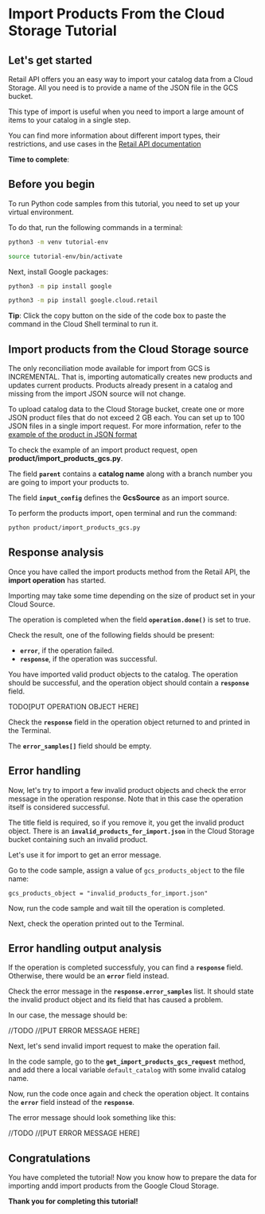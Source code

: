 # **Import Products From the Cloud Storage Tutorial**

## Let's get started

Retail API offers you an easy way to import your catalog data from a Cloud Storage. All you need is to provide a name of
the JSON file in the GCS bucket.

This type of import is useful when you need to import a large amount of items to your catalog in a single step.

You can find more information about different import types, their restrictions, and use cases in the [Retail API documentation](https://cloud.google.com/retail/docs/upload-catalog#considerations)

**Time to complete**: 
<walkthrough-tutorial-duration duration="3.0"></walkthrough-tutorial-duration>

## Before you begin

To run Python code samples from this tutorial, you need to set up your virtual environment.

To do that, run the following commands in a terminal:

```bash
python3 -m venv tutorial-env
```

```bash
source tutorial-env/bin/activate
```

Next, install Google packages:

```bash
python3 -m pip install google
```

```bash
python3 -m pip install google.cloud.retail
```

**Tip**: Click the copy button on the side of the code box to paste the command in the Cloud Shell terminal to
run it.

## Import products from the Cloud Storage source

The only reconciliation mode available for import from GCS is INCREMENTAL. That is, importing automatically creates new products and updates current products. Products already present in a catalog and missing from the import JSON source will not change.

To upload catalog data to the Cloud Storage bucket, create one or more JSON product files that do not exceed 2 GB each. You can set up to 100 JSON files in a single import request. For more information, refer to the [example of the product in JSON format](https://cloud.google.com/retail/docs/upload-catalog#json-format)

To check the example of an import product request, open **product/import_products_gcs.py**.

The field **```parent```** contains a **catalog name** along with a branch number you are going to import your
products to.

The field **```input_config```** defines the **GcsSource** as an import source.

To perform the products import, open terminal and run the command:

```bash
python product/import_products_gcs.py
```

## Response analysis

Once you have called the import products method from the Retail API, the **import operation** has started.

Importing may take some time depending on the size of product set in your Cloud Source.

The operation is completed when the field **```operation.done()```** is set to true. 

Check the result, one of the following fields should be present:
 - **```error```**, if the operation failed.
 - **```response```**, if the operation was successful.

You have imported valid product objects to the catalog. The operation should be successful, and the operation object should contain a **```response```** field. 

TODO[PUT OPERATION OBJECT HERE]

Check the **```response```** field in the operation object returned to and printed in the Terminal. 

The **```error_samples[]```** field should be empty.

## Error handling

Now, let's try to import a few invalid product objects and check the error message in the operation response. Note that in this case the operation itself is considered successful.

The title field is required, so if you remove it, you get the invalid product object. There is an **```invalid_products_for_import.json```** in the Cloud Storage bucket containing such an invalid product.

Let's use it for import to get an error message.

Go to the code sample, assign a value of ```gcs_products_object``` to the file name:

```gcs_products_object = "invalid_products_for_import.json"```

Now, run the code sample and wait till the operation is completed. 

Next, check the operation printed out to the Terminal.

## Error handling output analysis

If the operation is completed successfuly, you can find a **```response```** field. Otherwise, there would be an **```error```** field instead.

Check the error message in the **```response.error_samples```** list. It should state the invalid product object and its field that has caused a problem. 

In our case, the message should be:

//TODO
//[PUT ERROR MESSAGE HERE]

Next, let's send invalid import request to make the operation fail. 

In the code sample, go to the **```get_import_products_gcs_request```**  method, and add there a local variable ```default_catalog``` with some invalid catalog name.

Now, run the code once again and check the operation object. It contains the **```error```** field instead of the **```response```**. 

The error message should look something like this:

//TODO
//[PUT ERROR MESSAGE HERE]

## Congratulations

<walkthrough-conclusion-trophy></walkthrough-conclusion-trophy>

You have completed the tutorial! Now you know how to prepare the data for importing andd import products from the Google Cloud Storage.

**Thank you for completing this tutorial!**
